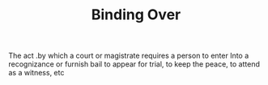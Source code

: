 ---
title: Binding Over
letter: B
permalink: "/definitions/binding-over.html"
body: The act .by which a court or magistrate requires a person to enter Into a recognizance
  or furnish bail to appear for trial, to keep the peace, to attend as a witness,
  etc
published_at: '2018-07-07'
layout: post
---